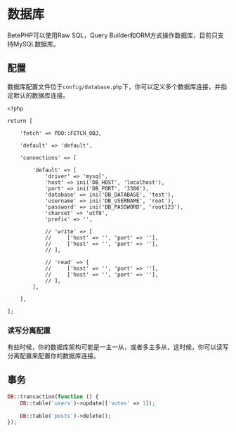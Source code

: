 # 数据库

BetePHP可以使用Raw SQL，Query Builder和ORM方式操作数据库，目前只支持MySQL数据库。

## 配置
数据库配置文件位于`config/database.php`下，你可以定义多个数据库连接，并指定默认的数据库连接。

```
<?php

return [

    'fetch' => PDO::FETCH_OBJ,

    'default' => 'default',

    'connections' => [

        'default' => [
            'driver' => 'mysql',
            'host' => ini('DB_HOST', 'localhost'),
            'port' => ini('DB_PORT', '3306'),
            'database' => ini('DB_DATABASE', 'test'),
            'username' => ini('DB_USERNAME', 'root'),
            'password' => ini('DB_PASSWORD', 'root123'),
            'charset' => 'utf8',
            'prefix' => '',

            // 'write' => [
            //     ['host' => '', 'port' => ''],
            //     ['host' => '', 'port' => ''],
            // ],

            // 'read' => [
            //     ['host' => '', 'port' => ''],
            //     ['host' => '', 'port' => ''],
            // ],
        ],

    ],

];
```

### 读写分离配置
有些时候，你的数据库架构可能是一主一从，或者多主多从，这时候，你可以读写分离配置来配置你的数据库连接。


## 事务

```php
DB::transaction(function () {
    DB::table('users')->update(['votes' => 1]);

    DB::table('posts')->delete();
});
```
